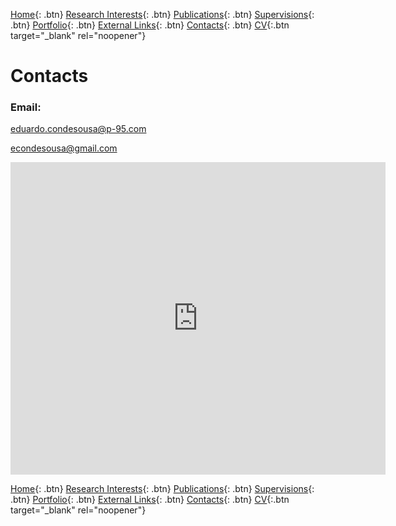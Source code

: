 [Home](https://econdesousa.github.io){: .btn}
[Research Interests](https://econdesousa.github.io/ResearchInterests){: .btn}
[Publications](https://econdesousa.github.io/Publications){: .btn}
[Supervisions](https://econdesousa.github.io/Supervision){: .btn}
[Portfolio](https://econdesousa.github.io/Portfolio){: .btn}
[External Links](https://econdesousa.github.io/Links){: .btn}
[Contacts](https://econdesousa.github.io/Contacts){: .btn}
[CV](assets/CurriculumVitaeECS.pdf){:.btn target="_blank" rel="noopener"}
<!-- [HEROHE](https://econdesousa.github.io/HEROHE){: .btn} --> 

# Contacts


### Email:

<a href="mailto:eduardo.condesousa@p-95.com">eduardo.condesousa@p-95.com</a>

<a href="mailto:econdesousa@gmail.com">econdesousa@gmail.com</a>

<!---
### Address:

Eduardo Conde-Sousa

INEB/i3S, Rua Alfredo Allen, 208

4200-135 Porto, Portugal

Tel: +351 226074975
-->

<center>
	<div class="mapouter">
		<div class="gmap_canvas">
			<iframe width="600" height="500" id="gmap_canvas" src="https://maps.google.com/maps?q=P95%20Office%20MC-Square%20Leuven%20Philipssite%205%20bus%201%203001%20Leuven%20Belgium&t=&z=17&ie=UTF8&iwloc=&output=embed" frameborder="0" scrolling="no" marginheight="0" marginwidth="0"></iframe><a href="https://putlocker-is.org"></a><br><style>.mapouter{position:relative;text-align:right;height:500px;width:600px;}</style><a href="https://www.embedgooglemap.net">add google map</a><style>.gmap_canvas {overflow:hidden;background:none!important;height:500px;width:600px;}</style>
		</div>
	</div>	
</center>


<!--
<center>
	<iframe src="https://www.google.com/maps/embed?pb=!1m18!1m12!1m3!1d3003.1154576514646!2d-8.605297284580788!3d41.1756488792842!2m3!1f0!2f0!3f0!3m2!1i1024!2i768!4f13.1!3m3!1m2!1s0xd2464463903e3e9%3A0xd381720978183577!2zaTNTIC0gSW5zdGl0dXRvIGRlIEludmVzdGlnYcOnw6NvIGUgSW5vdmHDp8OjbyBlbSBTYcO6ZGU!5e0!3m2!1spt-PT!2spt!4v1575327327746!5m2!1spt-PT!2spt" width="600" height="450" frameborder="0" style="border:0;" allowfullscreen=""></iframe>
</center>
-->

[Home](https://econdesousa.github.io){: .btn}
[Research Interests](https://econdesousa.github.io/ResearchInterests){: .btn}
[Publications](https://econdesousa.github.io/Publications){: .btn}
[Supervisions](https://econdesousa.github.io/Supervision){: .btn}
[Portfolio](https://econdesousa.github.io/Portfolio){: .btn}
[External Links](https://econdesousa.github.io/Links){: .btn}
[Contacts](https://econdesousa.github.io/Contacts){: .btn}
[CV](assets/CurriculumVitaeECS.pdf){:.btn target="_blank" rel="noopener"}
<!-- [HEROHE](https://econdesousa.github.io/HEROHE){: .btn} --> 



<!-- Global site tag (gtag.js) - Google Analytics -->
<script async src="https://www.googletagmanager.com/gtag/js?id=G-3JWYKYVYDZ"></script>
<script>
  window.dataLayer = window.dataLayer || [];
  function gtag(){dataLayer.push(arguments);}
  gtag('js', new Date());

  gtag('config', 'G-3JWYKYVYDZ');
</script>